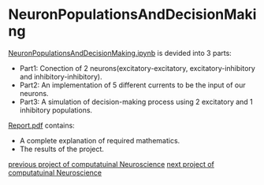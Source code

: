 # NeuronPopulationsAndDecisionMaking

[NeuronPopulationsAndDecisionMaking.ipynb](https://github.com/AnitaSoroush/LIF_ALIF_AELIF/blob/main/NeuronPopulationsAndDecisionMaking.ipynb) is devided into 3 parts:
* Part1: Conection of 2 neurons(excitatory-excitatory, excitatory-inhibitory and inhibitory-inhibitory).
* Part2: An implementation of 5 different currents to be the input of our neurons.
* Part3: A simulation of decision-making process using 2 excitatory and 1 inhibitory populations.

[Report.pdf](https://github.com/AnitaSoroush/LIF_ALIF_AELIF/blob/main/Report.pdf) contains:
* A complete explanation of required mathematics.
* The results of the project.

[previous project of computatuinal Neuroscience](https://github.com/AnitaSoroush/LIF_ALIF_AELIF)
[next project of computatuinal Neuroscience](https://github.com/AnitaSoroush/LearningProcess)
